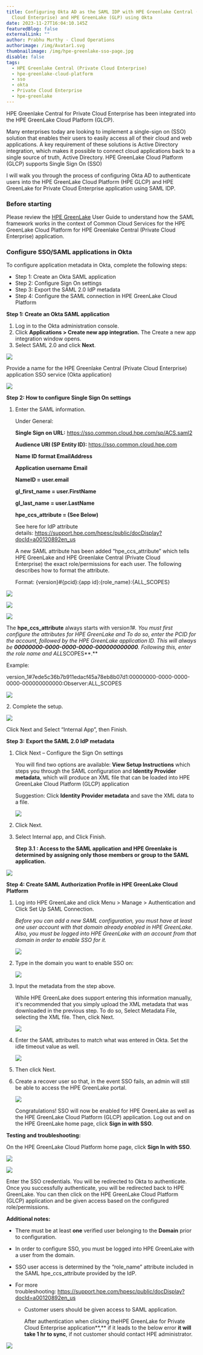 ```yaml
---
title: Configuring Okta AD as the SAML IDP with HPE Greenlake Central (Private
  Cloud Enterprise) and HPE GreenLake (GLP) using Okta
date: 2023-11-27T16:04:10.145Z
featuredBlog: false
externalLink: ""
author: Prabhu Murthy - Cloud Operations
authorimage: /img/Avatar1.svg
thumbnailimage: /img/hpe-greenlake-sso-page.jpg
disable: false
tags:
  - HPE Greenlake Central (Private Cloud Enterprise)
  - hpe-greenlake-cloud-platform
  - sso
  - okta
  - Private Cloud Enterprise
  - hpe-greenlake
---
```

HPE Greenlake Central for Private Cloud Enterprise has been integrated into the HPE GreenLake Cloud Platform (GLCP). 

Many enterprises today are looking to implement a single-sign on (SSO) solution that enables their users to easily access all of their cloud and web applications. A key requirement of these solutions is Active Directory integration, which makes it possible to connect cloud applications back to a single source of truth, Active Directory. HPE GreenLake Cloud Platform (GLCP) supports Single Sign On (SSO)

I will walk you through the process of configuring Okta AD to authenticate users into the HPE GreenLake Cloud Platform (HPE GLCP) and HPE GreenLake for Private Cloud Enterprise application using SAML IDP.

### Before starting

Please review the [HPE GreenLake](https://support.hpe.com/hpesc/public/docDisplay?docId=a00120892en_us&page=GUID-D7192971-EF71-4304-B51E-548E7954E644.html) User Guide to understand how the SAML framework works in the context of Common Cloud Services for the HPE GreenLake Cloud Platform for HPE Greenlake Central (Private Cloud Enterprise) application.

### Configure SSO/SAML applications in Okta

To configure application metadata in Okta, complete the following steps:

* Step 1: Create an Okta SAML application
* Step 2: Configure Sign On settings
* Step 3: Export the SAML 2.0 IdP metadata
* Step 4: Configure the SAML connection in HPE GreenLake Cloud Platform

**Step 1: Create an Okta SAML application**

1. Log in to the Okta administration console.
2. Click **Applications > Create new app integration.** The Create a new app integration window opens.
3. Select SAML 2.0 and click **Next**.

![](/img/ws-image0.png)

Provide a name for the HPE Greenlake Central (Private Cloud Enterprise) application SSO service (Okta application)

![](/img/ws-image1.png)

**Step 2: How to configure Single Sign On settings**

1. Enter the SAML information.

   Under General:

    **Single Sign on URL:** https://sso.common.cloud.hpe.com/sp/ACS.saml2

    **Audience URI (SP Entity ID):** https://sso.common.cloud.hpe.com

    **Name ID format EmailAddress**

    **Application username Email**

    **NameID = user.email**

    **gl_first_name = user.FirstName**

    **gl_last_name = user.LastName**

    **hpe_ccs_attribute = (See Below)**

   See here for IdP attribute details: <https://support.hpe.com/hpesc/public/docDisplay?docId=a00120892en_us>

   A new SAML attribute has been added “hpe_ccs_attribute” which tells HPE GreenLake and HPE Greenlake Central (Private Cloud Enterprise) the exact role/permissions for each user. The following describes how to format the attribute.

   Format: {version}#{pcid}:{app id}:{role_name}:{ALL_SCOPES}

![](/img/hpe-greenlake-saml-attributes.jpg)

![](/img/workspace-pcid.jpg)

![](/img/glp_role_name.jpg)

The **hpe_ccs_attribute** always starts with version*1#. You must first configure the attributes for HPE GreenLake and To do so, enter the PCID for the account, followed by the HPE GreenLake application ID. This will always be **00000000-0000-0000-0000-000000000000**. Following this, enter the role name and ALL*SCOPES**.** 

Example:

version_1#7ede5c36b7b911edacf45a78eb8b07d1:00000000-0000-0000-0000-000000000000:Observer:ALL_SCOPES

![](/img/saml_settings.jpg)

2﻿. Complete the setup.

![](/img/ws-image7.png)

Click Next and Select “Internal App”, then Finish.

**Step 3:** **Export the SAML 2.0 IdP metadata**

1. Click Next – Configure the Sign On settings

   You will find two options are available: **View Setup Instructions** which steps you through the SAML configuration and **Identity Provider metadata**, which will produce an XML file that can be loaded into HPE GreenLake Cloud Platform (GLCP) application

   Suggestion: Click **Identity Provider metadata** and save the XML data to a file.

   ![](/img/ws-image9.png)
2. C﻿lick Next.       
3. Select Internal app, and Click Finish.    

   **Step 3.1 :  Access to the SAML application and HPE Greenlake is determined by assigning only those members or group to the SAML application.**

![](/img/customer-user-assignment-to-saml.jpg)

**Step 4: Create SAML Authorization Profile in HPE GreenLake Cloud Platform**

1. Log into HPE GreenLake and click Menu > Manage > Authentication and Click Set Up SAML Connection.

   *Before you can add a new SAML configuration, you must have at least one user account with that domain already enabled in HPE GreenLake. Also, you must be logged into HPE GreenLake with an account from that domain in order to enable SSO for it.*

   ![](/img/ws-image10.png)
2. Type in the domain you want to enable SSO on:

   ![](/img/glp_domain.jpg)
3. Input the metadata from the step above.

   While HPE GreenLake does support entering this information manually, it's recommended that you simply upload the XML metadata that was downloaded in the previous step. To do so, Select Metadata File, selecting the XML file. Then, click Next.

   ![](/img/ws-image12.png)
4. Enter the SAML attributes to match what was entered in Okta. Set the idle timeout value as well.

   ![](/img/config_setting_sso_appjpg.jpg)
5. Then click Next.    
6. Create a recover user so that, in the event SSO fails, an admin will still be able to access the HPE GreenLake portal.    

   ![](/img/recovery_user.jpg)

   Congratulations! SSO will now be enabled for HPE GreenLake as well as the HPE GreenLake Cloud Platform (GLCP) application. Log out and on the HPE GreenLake home page, click **Sign in with SSO**.

**Testing and troubleshooting:**

On the HPE GreenLake Cloud Platform home page, click **Sign In with SSO**.

![](/img/ws-image15.png)

![](/img/hpe-greenlake-sso-page.jpg)

Enter the SSO credentials. You will be redirected to Okta to authenticate. Once you successfully authenticate, you will be redirected back to HPE GreenLake. You can then click on the HPE GreenLake Cloud Platform (GLCP) application and be given access based on the configured role/permissions.

**Additional notes:**

* There must be at least **one** verified user belonging to the **Domain** prior to configuration.    
* In order to configure SSO, you must be logged into HPE GreenLake with a user from the domain.    
* SSO user access is determined by the “role_name” attribute included in the SAML hpe_ccs_attribute provided by the IdP.    
* For more troubleshooting: <https://support.hpe.com/hpesc/public/docDisplay?docId=a00120892en_us>

  * Customer users should be given access to SAML application.

    After authentication when clicking theHPE GreenLake for Private Cloud Enterprise application**,** if it leads to the below error **it will take 1 hr to sync**, if not customer should contact HPE administrator. 

![](/img/user_sync.jpg)